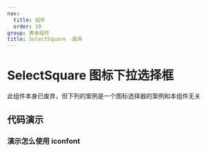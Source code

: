 ```yaml
---
nav:
  title: 组件
  order: 10
group: 表单组件
title: SelectSquare -废弃
---
```


# SelectSquare 图标下拉选择框

此组件本身已废弃，但下列的案例是一个图标选择器的案例和本组件无关

## 代码演示

### 演示怎么使用 iconfont

<code src='./demos/test1.tsx' title='使用iconfont及自定义搜索'></code>
